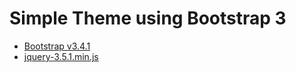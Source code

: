 # Simple Theme using Bootstrap 3

* [Bootstrap v3.4.1](http://getbootstrap.com)                            
* [jquery-3.5.1.min.js](https://code.jquery.com/jquery-3.5.1.min.js)
